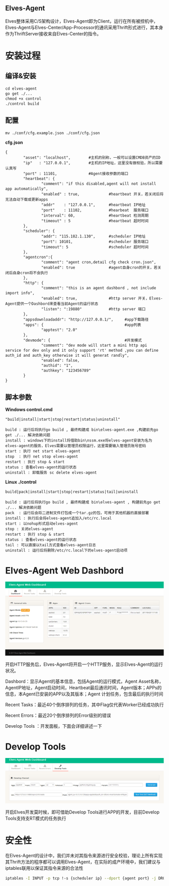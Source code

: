 ## Elves-Agent

Elves整体采用C/S架构设计，Elves-Agent即为Client，运行在所有被控机中，Elves-Agent与Elves-Center/App-Processor的通讯采用Thrift形式进行，其本身作为ThriftServer接收来自Elves-Center的指令。

# 安装过程

## 编译&安装

```
cd elves-agent
go get ./...
chmod +x control
./control build
```

## 配置

```
mv ./conf/cfg.example.json ./conf/cfg.json
```

**cfg.json**

```
{
        "asset": "localhost",        #主机的别称，一般可以设置CMDB资产的ID
        "ip"   : "127.0.0.1",        #主机的IP地址，这里没有做校验，所以需要认真写
        "port" : 11101,              #Agent接收参数的端口
        "heartbeat": {
                "comment": "if this disabled,agent will not install app automatically",
                "enabled" : true,             #heartbeat 开关，若关闭后将无法自动下载或更新apps
                "addr"    : "127.0.0.1",      #heartbeat IP地址
                "port"    : 11102,            #hearbeat  服务端口
                "interval": 60,               #heartbeat 检测周期
                "timeout" : 5                 #heartbeat 超时时间
        },
        "scheduler": {
                "addr": "115.182.1.130",      #scheduler IP地址
                "port": 10101,                #scheduler 服务端口
                "timeout": 5                  #scheduler 超时时间
        },
        "agentcron":{
                "comment": "agent cron,detail cfg check cron.json",
                "enabled": true               #agent自身cron的开关，若关闭后自身cron将不会执行
        },
        "http": {
                "comment": "this is an agent dashbord , not include import info",
                "enabled": true,              #http server 开关，Elves-Agent提供一个Dashbord来查看当前Agent的运行状态
                "listen": ":19880"            #http server 端口
        },
        "appsdownloadaddr": "http://127.0.0.1/",     #app下载路径
        "apps": {                                    #app列表
                "apptest": "2.0"
        },
        "devmode": {                                 #开发模式
                "comment": "dev mode will start a mini http api service for dev only and it only support 'rt' method ,you can define auth_id and auth_key otherwise it will generat randly",
                "enabled": false,
                "authid": "1",
                "authkey": "123456789"
        }
}
```

## 脚本参数

**Windows control.cmd**

```
"build|install|start|stop|restart|status|uninstall"

build : 运行后将执行go build , 最终构建成 bin\elves-agent.exe ,构建前先go get ./... 解决依赖问题
install : windows下的install将借助bin\nssm.exe将elves-agent安装为名为elves-agent的服务，Elves需要以管理员权限运行，这里需要输入管理员账号密码
start : 执行 net start elves-agent
stop  : 执行 net stop elves-agent
restart : 执行 stop & start
status : 查看elves-agent的运行状态
uninstall : 卸载服务 sc delete elves-agent
```

**Linux ./control**

```
build|pack|install|start|stop|restart|status|tail|uninstall

build : 运行后将执行go build , 最终构建成 bin\elves-agent , 构建前先go get ./... 解决依赖问题
pack  : 运行后会将二进制文件打包成一个tar.gz的包，可用于其他机器的直接部署
install : 执行后会将elves-agent追加入/etc/rc.local
start : 以nohup形式启动elves-agent
stop : 关闭elves-agent
restart : 执行 stop & start
status : 查看elves-agent的运行状态
tail : 可以直接以tail方式查看elves-agent日志
uninstall : 运行后将删除/etc/rc.local下的elves-agent启动项
```

# Elves-Agent Web Dashbord

![](/assets/elves-agent-dashbord.png)

开启HTTP服务后，Elves-Agent将开启一个HTTP服务，显示Elves-Agent的运行状况。

Dashbord：显示Agent的基本信息，包括Agent的运行模式，Agent Asset名称，AgentIP地址，Agent启动时间，Heartbeat最后通讯时间，Agent版本；APPs的信息，本Agent已安装的APP以及其版本；Agent 计划任务，包含最后的执行时间

Recent Tasks：最近40个倒序排列的任务，其中Flag仅代表Worker已经成功执行

Recent Errors：最近20个倒序排列的Error级别的错误

Develop Tools ：开发面板，下面会详细讲述一下

# Develop Tools

![](/assets/elves-agent-develop-tools.png)

开启Elves开发莫时候，即可借助Develop Tools进行APP的开发，目前Develop Tools支持支RT模式的任务执行

# **安全性**

在Elves-Agent的设计中，我们并未对其指令来源进行安全校验，理论上所有实现其Thrift方法的程序都可以调用Elves-Agent，在实际的成产环境中，我们建议与iptables联用以保证其指令来源的合法性

```bash
iptables -I INPUT -p tcp !-s {scheduler ip} --dport {agent port} -j DROP
```



